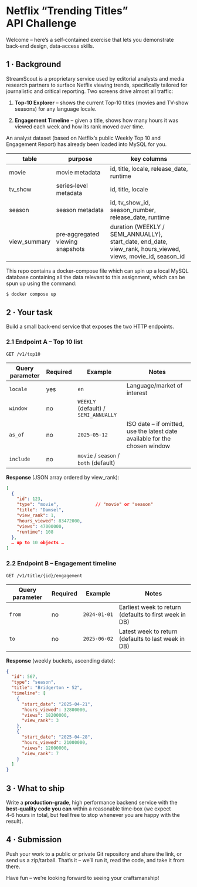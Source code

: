 # Netflix “Trending Titles” API Challenge

Welcome – here’s a self‑contained exercise that lets you demonstrate back‑end design, data‑access skills.

## 1 · Background

StreamScout is a proprietary service used by editorial analysts and media research partners to surface Netflix viewing trends, specifically tailored for journalistic and critical reporting. Two screens drive almost all traffic:

1. **Top‑10 Explorer** – shows the current Top‑10 titles (movies and TV‑show seasons) for any language locale.

2. **Engagement Timeline** – given a title, shows how many hours it was viewed each week and how its rank moved over time.

An analyst dataset (based on Netflix’s public Weekly Top 10 and Engagement Report) has already been loaded into MySQL for you.

| table        | purpose                          | key columns                                                                                                  |
| ------------ | -------------------------------- | ------------------------------------------------------------------------------------------------------------ |
| movie        | movie metadata                   | id, title, locale, release_date, runtime                                                                     |
| tv_show      | series‑level metadata            | id, title, locale                                                                                            |
| season       | season metadata                  | id, tv_show_id, season_number, release_date, runtime                                                         |
| view_summary | pre‑aggregated viewing snapshots | duration (WEEKLY / SEMI_ANNUALLY), start_date, end_date, view_rank, hours_viewed, views, movie_id, season_id |

This repo contains a docker-compose file which can spin up a local MySQL database containing all the data relevant to this assignment, which can be spun up using the command:

```sh
$ docker compose up
```

## 2 · Your task

Build a small back‑end service that exposes the two HTTP endpoints.

### 2.1 Endpoint A – Top 10 list

```
GET /v1/top10
```

| Query parameter | Required | Example                               | Notes                                                                      |
| --------------- | -------- | ------------------------------------- | -------------------------------------------------------------------------- |
| `locale`        | yes      | `en`                                  | Language/market of interest                                                |
| `window`        | no       | `WEEKLY` (default) / `SEMI_ANNUALLY`  |                                                                            |
| `as_of`         | no       | `2025‑05‑12`                          | ISO date – if omitted, use the latest date available for the chosen window |
| `include`       | no       | `movie` / `season` / `both` (default) |                                                                            |

**Response** (JSON array ordered by view_rank):

```json
[
  {
    "id": 123,
    "type": "movie",              // "movie" or "season"
    "title": "Damsel",
    "view_rank": 1,
    "hours_viewed": 83472000,
    "views": 47000000,
    "runtime": 108
  },
  … up to 10 objects …
]
```

### 2.2 Endpoint B – Engagement timeline

```
GET /v1/title/{id}/engagement
```

| Query parameter | Required | Example      | Notes                                                  |
| --------------- | -------- | ------------ | ------------------------------------------------------ |
| `from`          | no       | `2024‑01‑01` | Earliest week to return (defaults to first week in DB) |
| `to`            | no       | `2025‑06‑02` | Latest week to return (defaults to last week in DB)    |

**Response** (weekly buckets, ascending date):

```json
{
  "id": 567,
  "type": "season",
  "title": "Bridgerton • S2",
  "timeline": [
    {
      "start_date": "2025‑04‑21",
      "hours_viewed": 32800000,
      "views": 18200000,
      "view_rank": 3
    },
    {
      "start_date": "2025‑04‑28",
      "hours_viewed": 21000000,
      "views": 12000000,
      "view_rank": 7
    }
  ]
}
```

## 3 · What to ship

Write a **production-grade**, high performance backend service with the **best‑quality code you can** within a reasonable time‑box (we expect 4‑6 hours in total, but feel free to stop whenever you are happy with the result).

## 4 · Submission

Push your work to a public or private Git repository and share the link, or send us a zip/tarball. That’s it – we’ll run it, read the code, and take it from there.

Have fun – we’re looking forward to seeing your craftsmanship!
